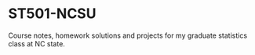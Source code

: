 # ST501-NCSU
Course notes, homework solutions and projects for my graduate statistics class at NC state. 
